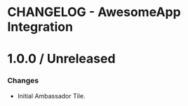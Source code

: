 # CHANGELOG - AwesomeApp Integration

1.0.0 / Unreleased
==================
### Changes

* Initial Ambassador Tile.

